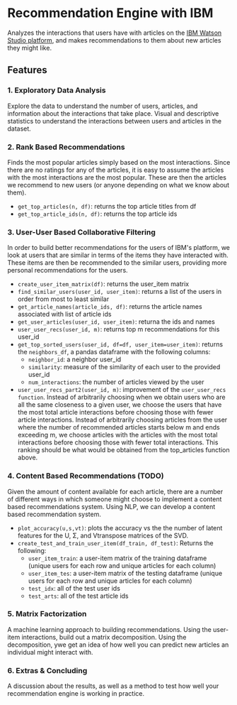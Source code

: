 # Recommendation Engine with IBM

Analyzes the interactions that users have with articles on the [IBM Watson Studio platform](https://www.ibm.com/cloud/watson-studio), and makes recommendations to them about new articles they might like. 

## Features

### 1. Exploratory Data Analysis

Explore the data to understand the number of users, articles, and information about the interactions that take place. Visual and descriptive statistics to understand the interactions between users and articles in the dataset.


### 2. Rank Based Recommendations

Finds the most popular articles simply based on the most interactions. Since there are no ratings for any of the articles, it is easy to assume the articles with the most interactions are the most popular. These are then the articles we recommend to new users (or anyone depending on what we know about them).

- `get_top_articles(n, df)`: returns the top article titles from df
- `get_top_article_ids(n, df)`: returns the top article ids

### 3. User-User Based Collaborative Filtering

In order to build better recommendations for the users of IBM's platform, we look at users that are similar in terms of the items they have interacted with. These items are then be recommended to the similar users, providing more personal recommendations for the users.

- `create_user_item_matrix(df)`: returns the user_item matrix 
- `find_similar_users(user_id, user_item)`: returns a list of the users in order from most to least similar
- `get_article_names(article_ids, df)`: returns the article names associated with list of article ids
- `get_user_articles(user_id, user_item)`: returna the ids and names
- `user_user_recs(user_id, m)`: returns top m recommendations for this user_id  
- `get_top_sorted_users(user_id, df=df, user_item=user_item)`: returns the `neighbors_df`, a pandas dataframe with the following columns:
  - `neighbor_id`: a neighbor user_id
  - `similarity`: measure of the similarity of each user to the provided user_id
  - `num_interactions`: the number of articles viewed by the user
- `user_user_recs_part2(user_id, m)`: improvement of the `user_user_recs function`. Instead of arbitrarily choosing when we obtain users who are all the same closeness to a given user, we choose the users that have the most total article interactions before choosing those with fewer article interactions. Instead of arbitrarily choosing articles from the user where the number of recommended articles starts below m and ends exceeding m, we choose articles with the articles with the most total interactions before choosing those with fewer total interactions. This ranking should be what would be obtained from the top_articles function above.


### 4. Content Based Recommendations (TODO)

Given the amount of content available for each article, there are a number of different ways in which someone might choose to implement a content based recommendations system. Using NLP, we can develop a content based recommendation system.

- `plot_accuracy(u,s,vt)`: plots the accuracy vs the the number of latent features for the U, Σ, and Vtranspose matrices of the SVD.
- `create_test_and_train_user_item(df_train, df_test)`: Returns the following:
  - `user_item_train`: a user-item matrix of the training dataframe (unique users for each row and unique articles for each column)
  - `user_item_tes`: a user-item matrix of the testing dataframe (unique users for each row and unique articles for each column)
  - `test_idx`: all of the test user ids
  - `test_arts`: all of the test article ids

### 5. Matrix Factorization

A machine learning approach to building recommendations. Using the user-item interactions, build out a matrix decomposition. 
Using the decomposition, ywe get an idea of how well you can predict new articles an individual might interact with. 

### 6. Extras & Concluding

A discussion about the results, as well as a method to test how well your recommendation engine is working in practice.

